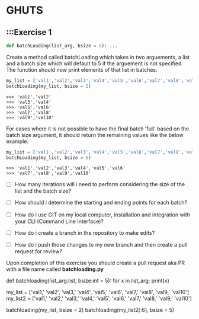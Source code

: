 # GHUTS

## :::Exercise 1
```python
def batchLoading(list_arg, bsize = 5): ...
```
Create a method called batchLoading which takes in two arguements, a list and a batch size which will default to 5 if the arguement is not specified.
The function should now print elements of that list in batches.

```python
my_list = ['val1','val2','val3','val4','val5','val6','val7','val8','val9','val10']
batchLoading(my_list, bsize = 2)
```

```console
>>> 'val1','val2'
>>> 'val3','val4'
>>> 'val5','val6'
>>> 'val7','val8'
>>> 'val9','val10'
```

For cases where it is not possible to have the final batch 'full' based on the batch size argument, it should return the remaining values like the below example.
```python
my_list = ['val1','val2','val3','val4','val5','val6','val7','val8','val9','val10']
batchLoading(my_list, bsize = 6)
```

```console
>>> 'val1','val2','val3','val4','val5','val6'
>>> 'val7','val8','val9','val10'
```

- [ ] How many iterations will i need to perform considering the size of the list and the batch size?
- [ ] How should i determine the starting and ending points for each batch?
- [ ] How do i use GIT on my local computer, installation and integration with your CLI (Command Line Interface)?
- [ ] How do i create a branch in the repository to make edits?
- [ ] How do i push those changes to my new branch and then create a pull request for review?



Upon completion of this exercise you should create a pull request aka PR with a file name called **batchloading.py**


def batchloading(list_arg:list, bsize:int = 5):
	for x in list_arg:
		print(x)

my_list = ['val1,' 'val2', 'val3,' 'val4', 'val5,' 'val6', 'val7,' 'val8', 'val9,' 'val10']
my_list2 = ['val1,' 'val2,' 'val3,' 'val4,' 'val5', 'val6,' 'val7,' 'val8,' 'val9,' 'val10']


batchloading(my_list, bsize = 2)
batchloading(my_list2[:6], bsize = 5)
